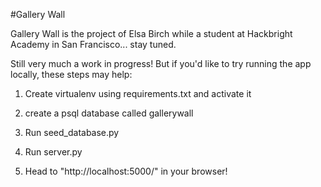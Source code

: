 
#Gallery Wall 

Gallery Wall is the project of Elsa Birch while a student at Hackbright Academy in San Francisco... stay tuned.

Still very much a work in progress! But if you'd like to try running the app locally, these steps may help:

1. Create virtualenv using requirements.txt and activate it

2. create a psql database called gallerywall

3. Run seed_database.py

4. Run server.py

5. Head to "http://localhost:5000/" in your browser!
